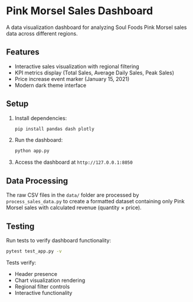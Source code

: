 # Pink Morsel Sales Dashboard

A data visualization dashboard for analyzing Soul Foods Pink Morsel sales data across different regions.

## Features

- Interactive sales visualization with regional filtering
- KPI metrics display (Total Sales, Average Daily Sales, Peak Sales)
- Price increase event marker (January 15, 2021)
- Modern dark theme interface

## Setup

1. Install dependencies:
   ```bash
   pip install pandas dash plotly
   ```

2. Run the dashboard:
   ```bash
   python app.py
   ```

3. Access the dashboard at `http://127.0.0.1:8050`

## Data Processing

The raw CSV files in the `data/` folder are processed by `process_sales_data.py` to create a formatted dataset containing only Pink Morsel sales with calculated revenue (quantity × price).

## Testing

Run tests to verify dashboard functionality:
```bash
pytest test_app.py -v
```

Tests verify:
- Header presence
- Chart visualization rendering
- Regional filter controls
- Interactive functionality
